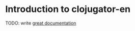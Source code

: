 # Introduction to clojugator-en

TODO: write [great documentation](http://jacobian.org/writing/what-to-write/)
